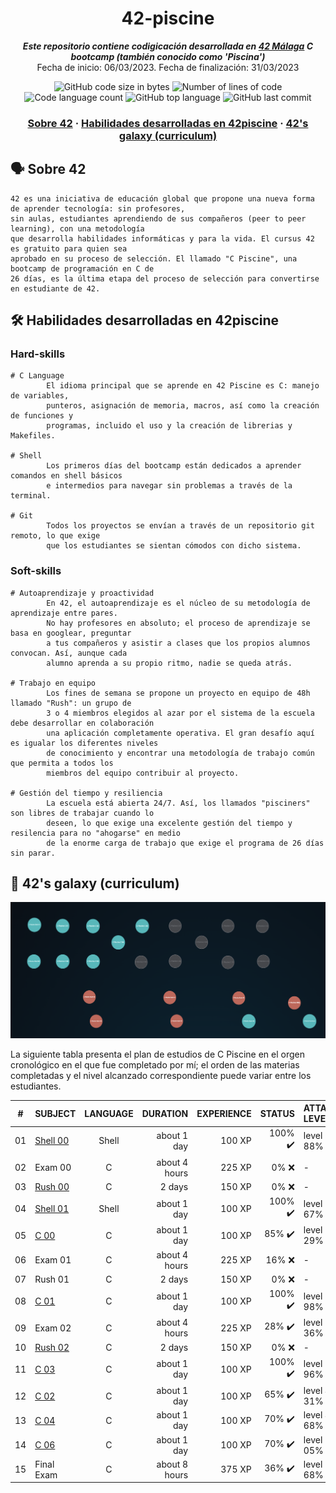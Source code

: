 <h1 align="center">
  42-piscine
</h1>

<p align="center">
  <b><i>Este repositorio contiene codigicación desarrollada en <a href="https://www.42malaga.com/">42 Málaga</a> C bootcamp (también conocido como 'Piscina')</i></b><br>
  Fecha de inicio: 06/03/2023.  Fecha de finalización: 31/03/2023
</p>

<p align="center">
	<img alt="GitHub code size in bytes" src="https://img.shields.io/github/languages/code-size/Selio30/42-piscine?color=blueviolet" />
	<img alt="Number of lines of code" src="https://img.shields.io/tokei/lines/github/Selio30/42-piscine?color=blueviolet" />
	<img alt="Code language count" src="https://img.shields.io/github/languages/count/Selio30/42-piscine?color=blue" />
	<img alt="GitHub top language" src="https://img.shields.io/github/languages/top/Selio30/42-piscine?color=blue" />
	<img alt="GitHub last commit" src="https://img.shields.io/github/last-commit/Selio30/42-piscine?color=brightgreen" />
</p>

<h3 align="center">
  <a href="#%EF%B8%8F-sobre-42">Sobre 42</a>
	<span> · </span>
	<a href="#%EF%B8%8F-habilidades-desarrolladas-en-42piscine">Habilidades desarrolladas en 42piscine</a>
	<span> · </span>
	<a href="#-42s-galaxy-curriculum">42's galaxy (curriculum)</a> 
</h3>

## 🗣️ Sobre 42

	42 es una iniciativa de educación global que propone una nueva forma de aprender tecnología: sin profesores,
	sin aulas, estudiantes aprendiendo de sus compañeros (peer to peer learning), con una metodología
	que desarrolla habilidades informáticas y para la vida. El cursus 42 es gratuito para quien sea
	aprobado en su proceso de selección. El llamado "C Piscine", una bootcamp de programación en C de
	26 días, es la última etapa del proceso de selección para convertirse en estudiante de 42.

 ## 🛠️ Habilidades desarrolladas en 42piscine
 
 ### Hard-skills
    # C Language
            El idioma principal que se aprende en 42 Piscine es C: manejo de variables,
            punteros, asignación de memoria, macros, así como la creación de funciones y
            programas, incluido el uso y la creación de librerias y Makefiles.

    # Shell
            Los primeros días del bootcamp están dedicados a aprender comandos en shell básicos
            e intermedios para navegar sin problemas a través de la terminal.

    # Git
            Todos los proyectos se envían a través de un repositorio git remoto, lo que exige
            que los estudiantes se sientan cómodos con dicho sistema.

### Soft-skills
    # Autoaprendizaje y proactividad
            En 42, el autoaprendizaje es el núcleo de su metodología de aprendizaje entre pares.
            No hay profesores en absoluto; el proceso de aprendizaje se basa en googlear, preguntar
            a tus compañeros y asistir a clases que los propios alumnos convocan. Así, aunque cada
            alumno aprenda a su propio ritmo, nadie se queda atrás.

    # Trabajo en equipo
            Los fines de semana se propone un proyecto en equipo de 48h llamado "Rush": un grupo de
            3 o 4 miembros elegidos al azar por el sistema de la escuela debe desarrollar en colaboración
            una aplicación completamente operativa. El gran desafío aquí es igualar los diferentes niveles
            de conocimiento y encontrar una metodología de trabajo común que permita a todos los
            miembros del equipo contribuir al proyecto.

    # Gestión del tiempo y resiliencia
            La escuela está abierta 24/7. Así, los llamados "pisciners" son libres de trabajar cuando lo
            deseen, lo que exige una excelente gestión del tiempo y resilencia para no "ahogarse" en medio
            de la enorme carga de trabajo que exige el programa de 26 días sin parar.

## 🌌 42's galaxy (curriculum)

![42's galaxy](galaxy.png)

La siguiente tabla presenta el plan de estudios de C Piscine en el orgen cronológico en el que fue completado por mí; el orden de las materias completadas y el nivel alcanzado correspondiente puede variar entre los estudiantes.

|#	|SUBJECT							|LANGUAGE	|DURATION		|EXPERIENCE	|STATUS						|ATTAINED LEVEL	|
|:-:|:--								|:-:		|--:			|--:		|--:						|:--			|
|01	|[Shell 00](./c_piscine_shell_00)	|Shell		|about 1 day	|100 XP		|100% :heavy_check_mark:	|level 0 - 88%	|
|02	|Exam 00							|C			|about 4 hours	|225 XP		|0% :x:		|-				|
|03	|[Rush 00](./c_piscine_rush_00)		|C			|2 days			|150 XP		|0% :x:						|-				|
|04	|[Shell 01](./c_piscine_shell_01)	|Shell		|about 1 day	|100 XP		|100% :heavy_check_mark:	|level 1 - 67%	|
|05	|[C 00](./c_piscine_c_00)			|C			|about 1 day	|100 XP		|85% :heavy_check_mark:	|level 2 - 29%	|
|06	|Exam 01							|C			|about 4 hours	|225 XP		|16% :x:		|-				|
|07	|Rush 01		|C			|2 days			|150 XP		|0% :x:						|-				|
|08	|[C 01](./c_piscine_c_01)			|C			|about 1 day	|100 XP		|100% :heavy_check_mark:	|level 2 - 98%	|
|09	|Exam 02							|C			|about 4 hours	|225 XP		|28% :heavy_check_mark:		|level 3 - 36%	|
|10	|[Rush 02](./c_piscine_rush_02)		|C			|2 days			|150 XP		|0% :x:					|-				|
|11	|[C 03](./c_piscine_c_03)			|C			|about 1 day	|100 XP		|100% :heavy_check_mark:	|level 3 - 96%	|
|12	|[C 02](./c_piscine_c_02)			|C			|about 1 day	|100 XP		|65% :heavy_check_mark:		|level 4 - 31%	|
|13	|[C 04](./c_piscine_c_04)			|C			|about 1 day	|100 XP		|70% :heavy_check_mark:	|level 4 - 68%	|
|14	|[C 06](./c_piscine_c_06)			|C			|about 1 day	|100 XP		|70% :heavy_check_mark:	|level 5 - 05%	|
|15	|Final Exam							|C			|about 8 hours	|375 XP		|36% :heavy_check_mark:		|level 5 - 68%	|
